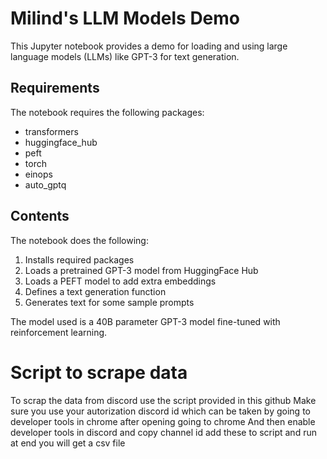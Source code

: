 # Milind's LLM Models Demo

This Jupyter notebook provides a demo for loading and using large language models (LLMs) like GPT-3 for text generation.

## Requirements

The notebook requires the following packages:

- transformers
- huggingface_hub
- peft
- torch
- einops
- auto_gptq


## Contents

The notebook does the following:

1. Installs required packages
2. Loads a pretrained GPT-3 model from HuggingFace Hub  
3. Loads a PEFT model to add extra embeddings
4. Defines a text generation function 
5. Generates text for some sample prompts

The model used is a 40B parameter GPT-3 model fine-tuned with reinforcement learning.



# Script to scrape data
To scrap the data from discord use the script provided in this github
Make sure you use your autorization discord id which can be taken by going to developer tools in chrome after opening going to chrome 
And then enable developer tools in discord and copy channel id 
add these to script and run 
at end you will get a csv file

